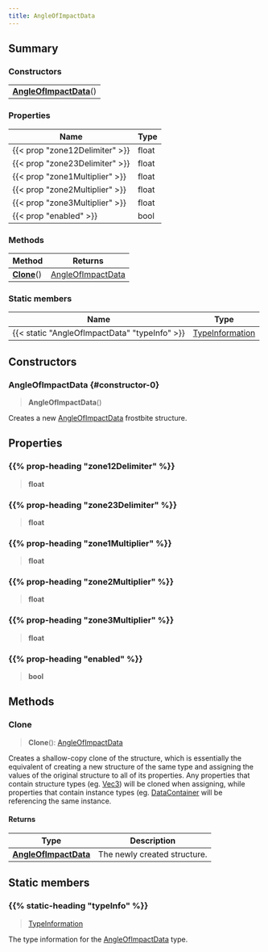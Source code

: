 ```yaml
---
title: AngleOfImpactData
---
```



## Summary
### Constructors
| |
| ----------- |
| **[AngleOfImpactData](#constructor-0)**() |

### Properties
| Name | Type |
| ---- | ---- |
| {{< prop "zone12Delimiter" >}} | float |
| {{< prop "zone23Delimiter" >}} | float |
| {{< prop "zone1Multiplier" >}} | float |
| {{< prop "zone2Multiplier" >}} | float |
| {{< prop "zone3Multiplier" >}} | float |
| {{< prop "enabled" >}} | bool |

### Methods
| Method | Returns |
| ------ | ---- |
| **[Clone](#clone)**() | [AngleOfImpactData](/vext/ref/fb/angleofimpactdata) |

### Static members
| Name | Type |
| ---- | ---- |
| {{< static "AngleOfImpactData" "typeInfo" >}} | [TypeInformation](/vext/ref/shared/class/typeinformation) |

## Constructors
### AngleOfImpactData {#constructor-0}
> **AngleOfImpactData**()

Creates a new [AngleOfImpactData](/vext/ref/fb/angleofimpactdata) frostbite structure.

## Properties
### {{% prop-heading "zone12Delimiter" %}}
> **float**

### {{% prop-heading "zone23Delimiter" %}}
> **float**

### {{% prop-heading "zone1Multiplier" %}}
> **float**

### {{% prop-heading "zone2Multiplier" %}}
> **float**

### {{% prop-heading "zone3Multiplier" %}}
> **float**

### {{% prop-heading "enabled" %}}
> **bool**

## Methods
### Clone
> **Clone**(): [AngleOfImpactData](/vext/ref/fb/angleofimpactdata)

Creates a shallow-copy clone of the structure, which is essentially the equivalent of creating a new structure of the same type and assigning the values of the original structure to all of its properties. Any properties that contain structure types (eg. [Vec3](/vext/ref/shared/class/vec3)) will be cloned when assigning, while properties that contain instance types (eg. [DataContainer](/vext/ref/shared/class/datacontainer) will be referencing the same instance.

#### Returns
| Type | Description |
| ---- | ----------- |
| **[AngleOfImpactData](/vext/ref/fb/angleofimpactdata)** | The newly created structure. |

## Static members
### {{% static-heading "typeInfo" %}}
> [TypeInformation](/vext/ref/shared/class/typeinformation)

The type information for the [AngleOfImpactData](/vext/ref/fb/angleofimpactdata) type.

